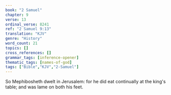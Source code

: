 ```yaml
---
book: "2 Samuel"
chapter: 9
verse: 13
ordinal_verse: 8241
ref: "2 Samuel 9:13"
translation: "KJV"
genre: "History"
word_count: 21
topics: []
cross_references: []
grammar_tags: [inference-opener]
thematic_tags: [names-of-god]
tags: ["Bible","KJV","2-Samuel"]
---
```

So Mephibosheth dwelt in Jerusalem: for he did eat continually at the king's table; and was lame on both his feet.
